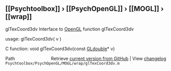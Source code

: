 ## [[Psychtoolbox]] &#8250; [[PsychOpenGL]] &#8250; [[MOGL]] &#8250; [[wrap]]

glTexCoord3dv  Interface to [OpenGL](OpenGL) function glTexCoord3dv  
  
usage:  glTexCoord3dv( v )  
  
C function:  void glTexCoord3dv(const [GLdouble](GLdouble)\* v)  




<div class="code_header" style="text-align:right;">
  <span style="float:left;">Path&nbsp;&nbsp;</span> <span class="counter">Retrieve <a href=
  "https://raw.github.com/Psychtoolbox-3/Psychtoolbox-3/beta/Psychtoolbox/PsychOpenGL/MOGL/wrap/glTexCoord3dv.m">current version from GitHub</a> | View <a href=
  "https://github.com/Psychtoolbox-3/Psychtoolbox-3/commits/beta/Psychtoolbox/PsychOpenGL/MOGL/wrap/glTexCoord3dv.m">changelog</a></span>
</div>
<div class="code">
  <code>Psychtoolbox/PsychOpenGL/MOGL/wrap/glTexCoord3dv.m</code>
</div>

